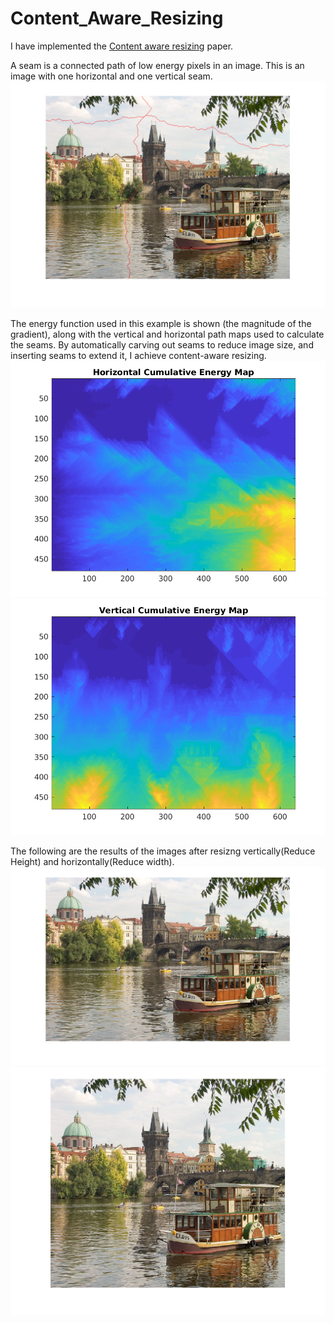 # Content_Aware_Resizing
I have implemented the [Content aware resizing](http://graphics.cs.cmu.edu/courses/15-463/2012_fall/hw/proj3-seamcarving/imret.pdf) paper.

A seam is a connected path of low energy pixels in an image. This is an image with one horizontal and one vertical
seam. 
![image](https://github.com/sai-kopparthi/Content_Aware_Resizing/blob/master/VerticalAndHorizontalSeam.png)

The energy function used in this example is shown (the magnitude of the gradient), along with the vertical and horizontal path maps used to calculate the seams. By automatically carving out seams to reduce image size, and inserting seams to extend it, I achieve
content-aware resizing.
![image](https://github.com/sai-kopparthi/Content_Aware_Resizing/blob/master/CumulativeEnergyHorizontalPrague.png)
![image](https://github.com/sai-kopparthi/Content_Aware_Resizing/blob/master/CumulativeEnergyVerticalPrague.png)

The following are the results of the images after resizng vertically(Reduce Height) and horizontally(Reduce width).
![image](https://github.com/sai-kopparthi/Content_Aware_Resizing/blob/master/outputReduceHeightPrague.png)
![image](https://github.com/sai-kopparthi/Content_Aware_Resizing/blob/master/outputReduceWidthPrague.png)
